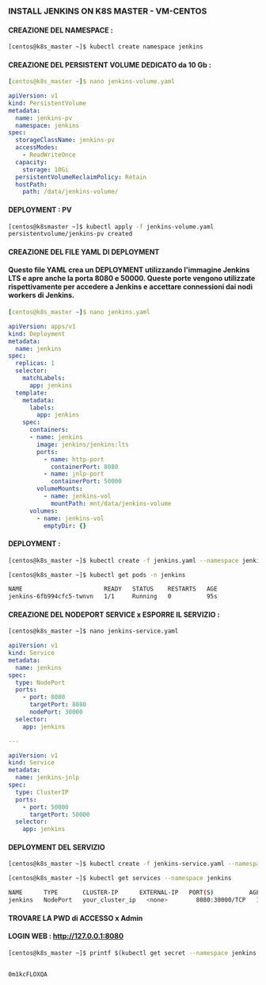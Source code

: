 ### INSTALL JENKINS ON K8S MASTER - VM-CENTOS

#### CREAZIONE DEL NAMESPACE :

```bash
[centos@k8s_master ~]$ kubectl create namespace jenkins
```

#### CREAZIONE DEL PERSISTENT VOLUME DEDICATO da 10 Gb :

```yaml
[centos@k8s_master ~]$ nano jenkins-volume.yaml

apiVersion: v1
kind: PersistentVolume
metadata:
  name: jenkins-pv
  namespace: jenkins
spec:
  storageClassName: jenkins-pv
  accessModes:
    - ReadWriteOnce
  capacity:
    storage: 10Gi
  persistentVolumeReclaimPolicy: Retain
  hostPath:
    path: /data/jenkins-volume/
```
#### DEPLOYMENT : PV


```bash
[centos@k8smaster ~]$ kubectl apply -f jenkins-volume.yaml
persistentvolume/jenkins-pv created
```


#### CREAZIONE DEL FILE YAML DI DEPLOYMENT
#### Questo file YAML crea un DEPLOYMENT utilizzando l'immagine Jenkins LTS e apre anche la porta 8080 e 50000. Queste porte vengono utilizzate rispettivamente per accedere a Jenkins e accettare connessioni dai nodi workers di Jenkins. 

```yaml
[centos@k8s_master ~]$ nano jenkins.yaml

apiVersion: apps/v1
kind: Deployment
metadata:
  name: jenkins
spec:
  replicas: 1
  selector:
    matchLabels:
      app: jenkins
  template:
    metadata:
      labels:
        app: jenkins
    spec:
      containers:
      - name: jenkins
        image: jenkins/jenkins:lts
        ports:
          - name: http-port
            containerPort: 8080
          - name: jnlp-port
            containerPort: 50000
        volumeMounts:
          - name: jenkins-vol
            mountPath: mnt/data/jenkins-volume
      volumes:
        - name: jenkins-vol
          emptyDir: {}
```

#### DEPLOYMENT :

```bash
[centos@k8s_master ~]$ kubectl create -f jenkins.yaml --namespace jenkins

[centos@k8s_master ~]$ kubectl get pods -n jenkins

NAME                       READY   STATUS    RESTARTS   AGE
jenkins-6fb994cfc5-twnvn   1/1     Running   0          95s

```

#### CREAZIONE DEL NODEPORT SERVICE x ESPORRE IL SERVIZIO :


```bash
[centos@k8s_master ~]$ nano jenkins-service.yaml
```
```yaml
apiVersion: v1
kind: Service
metadata:
  name: jenkins
spec:
  type: NodePort
  ports:
    - port: 8080
      targetPort: 8080
      nodePort: 30000
  selector:
    app: jenkins

---

apiVersion: v1
kind: Service
metadata:
  name: jenkins-jnlp
spec:
  type: ClusterIP
  ports:
    - port: 50000
      targetPort: 50000
  selector:
    app: jenkins
```

#### DEPLOYMENT DEL SERVIZIO

```bash
[centos@k8s_master ~]$ kubectl create -f jenkins-service.yaml --namespace jenkins

[centos@k8s_master ~]$ kubectl get services --namespace jenkins

NAME      TYPE       CLUSTER-IP      EXTERNAL-IP   PORT(S)          AGE
jenkins   NodePort   your_cluster_ip   <none>        8080:30000/TCP   15d
```

#### TROVARE LA PWD di ACCESSO x Admin
#### LOGIN WEB : http://127.0.0.1:8080

```bash
[centos@k8s_master ~]$ printf $(kubectl get secret --namespace jenkins jenkins -o jsonpath="{.data.jenkins-admin-password}" | base64 --decode);echo


0m1kcFLOXQA
```
